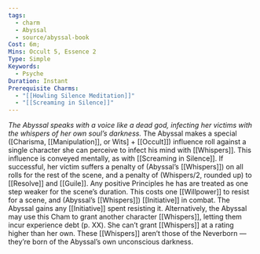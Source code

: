 ```yaml
---
tags:
  - charm
  - Abyssal
  - source/abyssal-book
Cost: 6m; 
Mins: Occult 5, Essence 2
Type: Simple
Keywords:
  - Psyche
Duration: Instant
Prerequisite Charms:
  - "[[Howling Silence Meditation]]"
  - "[[Screaming in Silence]]"
---
```

*The Abyssal speaks with a voice like a dead god, infecting her victims with the whispers of her own soul’s darkness.*
The Abyssal makes a special ([Charisma, [[Manipulation]], or Wits] + [[Occult]]) influence roll against a single character she can perceive to infect his mind with [[Whispers]]. This influence is conveyed mentally, as with [[Screaming in Silence]]. If successful, her victim suffers a penalty of (Abyssal’s [[Whispers]]) on all rolls for the rest of the scene, and a penalty of (Whispers/2, rounded up) to [[Resolve]] and [[Guile]]. Any positive Principles he has are treated as one step weaker for the scene’s duration. This costs one [[Willpower]] to resist for a scene, and (Abyssal’s [[Whispers]]) [[Initiative]] in combat. The Abyssal gains any [[Initiative]] spent resisting it.
Alternatively, the Abyssal may use this Cham to grant another character [[Whispers]], letting them incur experience debt (p. XX). She can’t grant [[Whispers]] at a rating higher than her own. These [[Whispers]] aren’t those of the Neverborn — they’re born of the Abyssal’s own unconscious darkness.